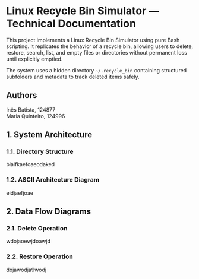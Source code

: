 # Linux Recycle Bin Simulator — Technical Documentation
This project implements a Linux Recycle Bin Simulator using pure Bash scripting.
It replicates the behavior of a recycle bin, allowing users to delete, restore, search, list, and empty files or directories without permanent loss until explicitly emptied.

The system uses a hidden directory `~/.recycle_bin` containing structured subfolders and metadata to track deleted items safely.

## Authors
Inês Batista, 124877<br>
Maria Quinteiro, 124996

## 1. System Architecture
### 1.1. Directory Structure
blalfkaefoaeodaked

### 1.2. ASCII Architecture Diagram
eidjaefjoae

## 2. Data Flow Diagrams
### 2.1. Delete Operation
wdojaoewjdoawjd

### 2.2. Restore Operation
dojawodja9wodj